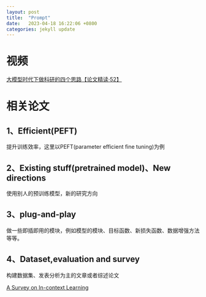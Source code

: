 ```yaml
---
layout: post
title:  "Prompt"
date:   2023-04-18 16:22:06 +0800
categories: jekyll update
---
```


# 视频
[大模型时代下做科研的四个思路【论文精读·52】][1]
# 相关论文
## 1、Efficient(PEFT) 

提升训练效率，这里以PEFT(parameter efficient fine tuning)为例

## 2、Existing stuff(pretrained model)、New directions

使用别人的预训练模型，新的研究方向

## 3、plug-and-play

做一些即插即用的模块，例如模型的模块、目标函数、新损失函数、数据增强方法等等。

## 4、Dataset,evaluation and survey

构建数据集、发表分析为主的文章或者综述论文

[A Survey on In-context Learning][2]


[1]: https://www.bilibili.com/video/BV1oX4y1d7X6/?spm_id_from=333.337.search-card.all.click&vd_source=7588b2836cfbf411c723471d9742c054        "大模型时代下做科研的四个思路【论文精读·52】" 
[2]: https://arxiv.org/abs/2301.00234  "A Survey on In-context Learning" 

<!-- 教程：https://sspai.com/post/54608 -->